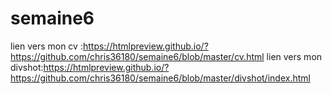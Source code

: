 # semaine6
lien vers mon cv :https://htmlpreview.github.io/?https://github.com/chris36180/semaine6/blob/master/cv.html
lien vers mon divshot:https://htmlpreview.github.io/?https://github.com/chris36180/semaine6/blob/master/divshot/index.html
